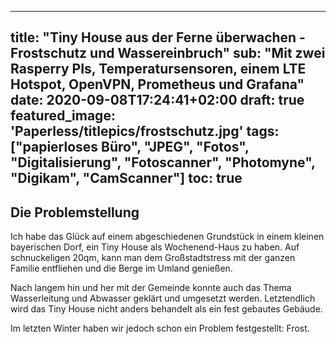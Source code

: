 ---
title: "Tiny House aus der Ferne überwachen - Frostschutz und Wassereinbruch"
sub: "Mit zwei Rasperry PIs, Temperatursensoren, einem LTE Hotspot, OpenVPN, Prometheus und Grafana"
date: 2020-09-08T17:24:41+02:00
draft: true
featured_image: 'Paperless/titlepics/frostschutz.jpg'
tags: ["papierloses Büro", "JPEG", "Fotos", "Digitalisierung", "Fotoscanner", "Photomyne", "Digikam", "CamScanner"]
toc: true
-

## Die Problemstellung

Ich habe das Glück auf einem abgeschiedenen Grundstück in einem kleinen bayerischen Dorf, ein Tiny House als Wochenend-Haus zu haben. Auf schnuckeligen 20qm, kann man dem Großstadtstress mit der ganzen Familie entfliehen und die Berge im Umland genießen.

Nach langem hin und her mit der Gemeinde konnte auch das Thema Wasserleitung und Abwasser geklärt und umgesetzt werden. Letztendlich wird das Tiny House nicht anders behandelt als ein fest gebautes Gebäude.

Im letzten Winter haben wir jedoch schon ein Problem festgestellt: Frost. 